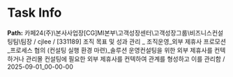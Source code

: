 # Task Info

**Path:** 카페24(주)\본사사업장\[CG]MI본부\고객성장센터\고객성장그룹\비즈니스컨설팅팀\팀장 / cjlee / [331189] 조직 목표 및 성과 관리 _ 조직운영_외부 제휴사 프로모션_프로세스 협의 (컨설팅 실행 환경 마련)_솔루션 운영컨설팅을 위한 외부 제휴사를 컨텍하거나 관리몰 컨설팅에 필요한 외부 제휴사를 컨텍하여 관계를 형성하고 이를 관리함 / 2025-09-01_00-00-00

